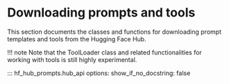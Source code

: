 # Downloading prompts and tools

This section documents the classes and functions for downloading prompt templates and tools from the Hugging Face Hub.

!!! note
    Note that the ToolLoader class and related functionalities for working with tools is still highly experimental.

::: hf_hub_prompts.hub_api
    options:
        show_if_no_docstring: false